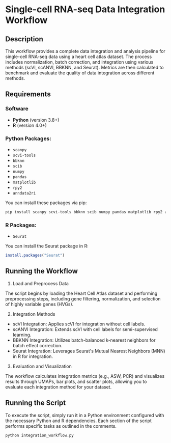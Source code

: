 # Single-cell RNA-seq Data Integration Workflow

## Description

This workflow provides a complete data integration and analysis pipeline for single-cell RNA-seq data using a heart cell atlas dataset. The process includes normalization, batch correction, and integration using various methods (scVI, scANVI, BBKNN, and Seurat). Metrics are then calculated to benchmark and evaluate the quality of data integration across different methods.

## Requirements

### Software

- **Python** (version 3.8+)
- **R** (version 4.0+)
  
### Python Packages:

- `scanpy`
- `scvi-tools`
- `bbknn`
- `scib`
- `numpy`
- `pandas`
- `matplotlib`
- `rpy2`
- `anndata2ri`

You can install these packages via pip:

```bash
pip install scanpy scvi-tools bbknn scib numpy pandas matplotlib rpy2 anndata2ri
```

### R Packages:

- `Seurat`

You can install the Seurat package in R:

```R
install.packages("Seurat")
```

## Running the Workflow
1. Load and Preprocess Data

The script begins by loading the Heart Cell Atlas dataset and performing preprocessing steps, including gene filtering, normalization, and selection of highly variable genes (HVGs).

2. Integration Methods

- scVI Integration: Applies scVI for integration without cell labels.
- scANVI Integration: Extends scVI with cell labels for semi-supervised learning.
- BBKNN Integration: Utilizes batch-balanced k-nearest neighbors for batch effect correction.
- Seurat Integration: Leverages Seurat's Mutual Nearest Neighbors (MNN) in R for integration.

3. Evaluation and Visualization

The workflow calculates integration metrics (e.g., ASW, PCR) and visualizes results through UMAPs, bar plots, and scatter plots, allowing you to evaluate each integration method for your dataset.

## Running the Script

To execute the script, simply run it in a Python environment configured with the necessary Python and R dependencies. Each section of the script performs specific tasks as outlined in the comments.

```bash
python integration_workflow.py
```
